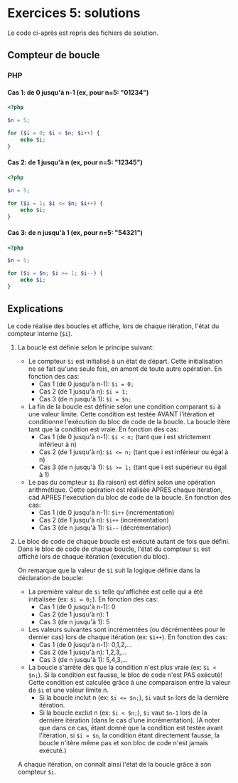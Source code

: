 # Exercices 5: solutions

Le code ci-après est repris des fichiers de solution.

## Compteur de boucle

### PHP

#### Cas 1: de 0 jusqu'à n-1 (ex, pour n=5: "01234")

```php
<?php

$n = 5;

for ($i = 0; $i < $n; $i++) {
    echo $i;
}
```

#### Cas 2: de 1 jusqu'à n (ex, pour n=5: "12345")

```php
<?php

$n = 5;

for ($i = 1; $i <= $n; $i++) {
    echo $i;
}
```

#### Cas 3: de n jusqu'à 1 (ex, pour n=5: "54321")

```php
<?php

$n = 5;

for ($i = $n; $i >= 1; $i--) {
    echo $i;
}
```


## Explications

Le code réalise des boucles et affiche, lors de chaque itération, l'état du compteur interne (`$i`).

 1. La boucle est définie selon le principe suivant:
    - Le compteur `$i` est initialisé à un état de départ. Cette initialisation ne se fait qu'une seule fois, en amont de toute autre opération. En fonction des cas:
        - Cas 1 (de 0 jusqu'à n-1): `$i = 0;`
        - Cas 2 (de 1 jusqu'à n): `$i = 1;`
        - Cas 3 (de n jusqu'à 1): `$i = $n;`
    - La fin de la boucle est définie selon une condition comparant `$i` à une valeur limite. Cette condition est testée AVANT l'itération et conditionne l'exécution du bloc de code de la boucle. La boucle itère tant que la condition est vraie. En fonction des cas:
        - Cas 1 (de 0 jusqu'à n-1): `$i < n;` (tant que i est strictement inférieur à n)
        - Cas 2 (de 1 jusqu'à n): `$i <= n;` (tant que i est inférieur ou égal à n)
        - Cas 3 (de n jusqu'à 1): `$i >= 1;` (tant que i est supérieur ou égal à 1)
    - Le pas du compteur `$i` (la raison) est défini selon une opération arithmétique. Cette opération est réalisée APRES chaque itération, càd APRES l'exécution du bloc de code de la boucle. En fonction des cas:
        - Cas 1 (de 0 jusqu'à n-1): `$i++` (incrémentation)
        - Cas 2 (de 1 jusqu'à n): `$i++` (incrémentation)
        - Cas 3 (de n jusqu'à 1): `$i--` (décrémentation)

 2. Le bloc de code de chaque boucle est exécuté autant de fois que défini. Dans le bloc de code de chaque boucle, l'état du compteur `$i` est affiché lors de chaque itération (exécution du bloc).
 
    On remarque que la valeur de `$i` suit la logique définie dans la déclaration de boucle:
    - La première valeur de `$i` telle qu'affichée est celle qui a été initialisée (ex: `$i = 0;`). En fonction des cas:
        - Cas 1 (de 0 jusqu'à n-1): 0
        - Cas 2 (de 1 jusqu'à n): 1
        - Cas 3 (de n jusqu'à 1): 5
    - Les valeurs suivantes sont incrémentées (ou décrémentées pour le dernier cas) lors de chaque itération (ex: `$i++`). En fonction des cas:
        - Cas 1 (de 0 jusqu'à n-1): 0,1,2,...
        - Cas 2 (de 1 jusqu'à n): 1,2,3,...
        - Cas 3 (de n jusqu'à 1): 5,4,3,...
    - La boucle s'arrête dès que la condition n'est plus vraie (ex: `$i < $n;`). Si la condition est fausse, le bloc de code n'est PAS exécuté! Cette condition est calculée grâce à une comparaison entre la valeur de `$i` et une valeur limite n.
        - Si la boucle inclut n (ex: `$i <= $n;`), `$i` vaut `$n` lors de la dernière itération.
        - Si la boucle exclut n (ex: `$i < $n;`), `$i` vaut `$n-1` lors de la dernière itération (dans le cas d'une incrémentation). (A noter que dans ce cas, étant donné que la condition est testée avant l'itération, si `$i = $n`, la condition étant directement fausse, la boucle n'itère même pas et son bloc de code n'est jamais exécuté.)

    A chaque itération, on connaît ainsi l'état de la boucle grâce à son compteur `$i`.
